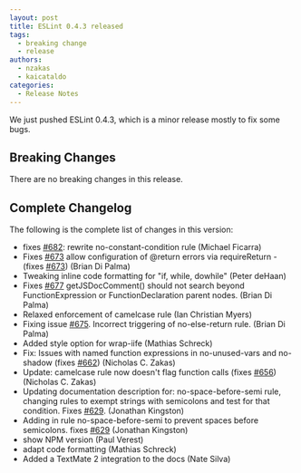 ```yaml
---
layout: post
title: ESLint 0.4.3 released
tags:
  - breaking change
  - release
authors:
  - nzakas
  - kaicataldo
categories:
  - Release Notes
---
```


We just pushed ESLint 0.4.3, which is a minor release mostly to fix some bugs.

## Breaking Changes

There are no breaking changes in this release.

## Complete Changelog

The following is the complete list of changes in this version:

* fixes [#682](https://github.com/eslint/eslint/issues/682): rewrite no-constant-condition rule (Michael Ficarra)
* Fixes [#673](https://github.com/eslint/eslint/issues/673) allow configuration of @return errors via requireReturn - (fixes [#673](https://github.com/eslint/eslint/issues/673)) (Brian Di Palma)
* Tweaking inline code formatting for "if, while, dowhile" (Peter deHaan)
* Fixes [#677](https://github.com/eslint/eslint/issues/677) getJSDocComment() should not search beyond FunctionExpression or FunctionDeclaration parent nodes. (Brian Di Palma)
* Relaxed enforcement of camelcase rule (Ian Christian Myers)
* Fixing issue [#675](https://github.com/eslint/eslint/issues/675). Incorrect triggering of no-else-return rule. (Brian Di Palma)
* Added style option for wrap-iife (Mathias Schreck)
* Fix: Issues with named function expressions in no-unused-vars and no-shadow (fixes [#662](https://github.com/eslint/eslint/issues/662)) (Nicholas C. Zakas)
* Update: camelcase rule now doesn't flag function calls (fixes [#656](https://github.com/eslint/eslint/issues/656)) (Nicholas C. Zakas)
* Updating documentation description for: no-space-before-semi rule, changing rules to exempt strings with semicolons and test for that condition. Fixes [#629](https://github.com/eslint/eslint/issues/629). (Jonathan Kingston)
* Adding in rule no-space-before-semi to prevent spaces before semicolons. fixes [#629](https://github.com/eslint/eslint/issues/629) (Jonathan Kingston)
* show NPM version (Paul Verest)
* adapt code formatting (Mathias Schreck)
* Added a TextMate 2 integration to the docs (Nate Silva)
